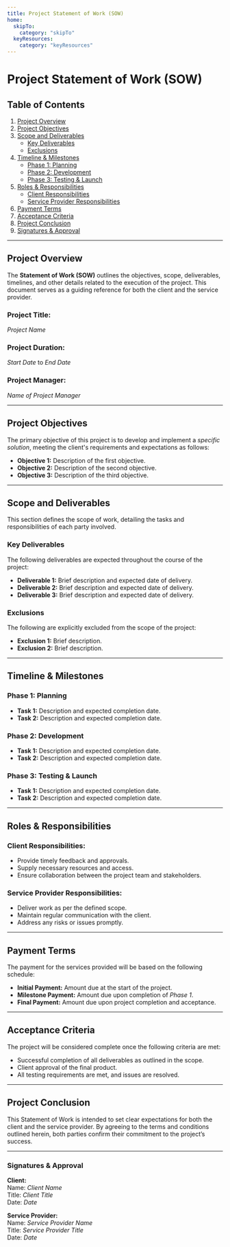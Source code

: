 ```yaml
---
title: Project Statement of Work (SOW)
home:
  skipTo: 
    category: "skipTo"
  keyResources:
    category: "keyResources"
---
```

# Project Statement of Work (SOW)

## Table of Contents
1. [Project Overview](#project-overview)
2. [Project Objectives](#project-objectives)
3. [Scope and Deliverables](#scope-and-deliverables)
   - [Key Deliverables](#key-deliverables)
   - [Exclusions](#exclusions)
4. [Timeline & Milestones](#timeline--milestones)
   - [Phase 1: Planning](#phase-1-planning)
   - [Phase 2: Development](#phase-2-development)
   - [Phase 3: Testing & Launch](#phase-3-testing--launch)
5. [Roles & Responsibilities](#roles--responsibilities)
   - [Client Responsibilities](#client-responsibilities)
   - [Service Provider Responsibilities](#service-provider-responsibilities)
6. [Payment Terms](#payment-terms)
7. [Acceptance Criteria](#acceptance-criteria)
8. [Project Conclusion](#project-conclusion)
9. [Signatures & Approval](#signatures--approval)

---

## Project Overview

The **Statement of Work (SOW)** outlines the objectives, scope, deliverables, timelines, and other details related to the execution of the project. This document serves as a guiding reference for both the client and the service provider.

### Project Title:
*Project Name*

### Project Duration:
*Start Date* to *End Date*

### Project Manager:
*Name of Project Manager*

---

## Project Objectives

The primary objective of this project is to develop and implement a *specific solution*, meeting the client's requirements and expectations as follows:

- **Objective 1:** Description of the first objective.
- **Objective 2:** Description of the second objective.
- **Objective 3:** Description of the third objective.

---

## Scope and Deliverables

This section defines the scope of work, detailing the tasks and responsibilities of each party involved.

### Key Deliverables

The following deliverables are expected throughout the course of the project:

- **Deliverable 1:** Brief description and expected date of delivery.
- **Deliverable 2:** Brief description and expected date of delivery.
- **Deliverable 3:** Brief description and expected date of delivery.

### Exclusions

The following are explicitly excluded from the scope of the project:

- **Exclusion 1:** Brief description.
- **Exclusion 2:** Brief description.

---

## Timeline & Milestones

### Phase 1: Planning

- **Task 1:** Description and expected completion date.
- **Task 2:** Description and expected completion date.

### Phase 2: Development

- **Task 1:** Description and expected completion date.
- **Task 2:** Description and expected completion date.

### Phase 3: Testing & Launch

- **Task 1:** Description and expected completion date.
- **Task 2:** Description and expected completion date.

---

## Roles & Responsibilities

### Client Responsibilities:

- Provide timely feedback and approvals.
- Supply necessary resources and access.
- Ensure collaboration between the project team and stakeholders.

### Service Provider Responsibilities:

- Deliver work as per the defined scope.
- Maintain regular communication with the client.
- Address any risks or issues promptly.

---

## Payment Terms

The payment for the services provided will be based on the following schedule:

- **Initial Payment:** Amount due at the start of the project.
- **Milestone Payment:** Amount due upon completion of *Phase 1*.
- **Final Payment:** Amount due upon project completion and acceptance.

---

## Acceptance Criteria

The project will be considered complete once the following criteria are met:

- Successful completion of all deliverables as outlined in the scope.
- Client approval of the final product.
- All testing requirements are met, and issues are resolved.

---

## Project Conclusion

This Statement of Work is intended to set clear expectations for both the client and the service provider. By agreeing to the terms and conditions outlined herein, both parties confirm their commitment to the project’s success.

---

### Signatures & Approval

**Client:**  
Name: *Client Name*  
Title: *Client Title*  
Date: *Date*

**Service Provider:**  
Name: *Service Provider Name*  
Title: *Service Provider Title*  
Date: *Date*
